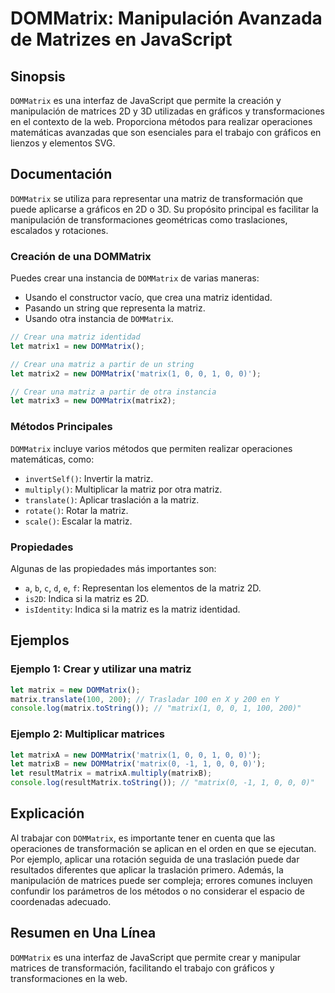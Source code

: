 <!--
Meta Description: # DOMMatrix: Manipulación Avanzada de Matrizes en JavaScript ## Sinopsis `DOMMatrix` es una interfaz de JavaScript que permite la creación y manipulac...
Meta Keywords: matriz, dommatrix, una, que, matrix
-->

# DOMMatrix: Manipulación Avanzada de Matrizes en JavaScript

## Sinopsis
`DOMMatrix` es una interfaz de JavaScript que permite la creación y manipulación de matrices 2D y 3D utilizadas en gráficos y transformaciones en el contexto de la web. Proporciona métodos para realizar operaciones matemáticas avanzadas que son esenciales para el trabajo con gráficos en lienzos y elementos SVG.

## Documentación
`DOMMatrix` se utiliza para representar una matriz de transformación que puede aplicarse a gráficos en 2D o 3D. Su propósito principal es facilitar la manipulación de transformaciones geométricas como traslaciones, escalados y rotaciones.

### Creación de una DOMMatrix
Puedes crear una instancia de `DOMMatrix` de varias maneras:
- Usando el constructor vacío, que crea una matriz identidad.
- Pasando un string que representa la matriz.
- Usando otra instancia de `DOMMatrix`.

```javascript
// Crear una matriz identidad
let matrix1 = new DOMMatrix();

// Crear una matriz a partir de un string
let matrix2 = new DOMMatrix('matrix(1, 0, 0, 1, 0, 0)');

// Crear una matriz a partir de otra instancia
let matrix3 = new DOMMatrix(matrix2);
```

### Métodos Principales
`DOMMatrix` incluye varios métodos que permiten realizar operaciones matemáticas, como:
- `invertSelf()`: Invertir la matriz.
- `multiply()`: Multiplicar la matriz por otra matriz.
- `translate()`: Aplicar traslación a la matriz.
- `rotate()`: Rotar la matriz.
- `scale()`: Escalar la matriz.

### Propiedades
Algunas de las propiedades más importantes son:
- `a`, `b`, `c`, `d`, `e`, `f`: Representan los elementos de la matriz 2D.
- `is2D`: Indica si la matriz es 2D.
- `isIdentity`: Indica si la matriz es la matriz identidad.

## Ejemplos

### Ejemplo 1: Crear y utilizar una matriz
```javascript
let matrix = new DOMMatrix();
matrix.translate(100, 200); // Trasladar 100 en X y 200 en Y
console.log(matrix.toString()); // "matrix(1, 0, 0, 1, 100, 200)"
```

### Ejemplo 2: Multiplicar matrices
```javascript
let matrixA = new DOMMatrix('matrix(1, 0, 0, 1, 0, 0)');
let matrixB = new DOMMatrix('matrix(0, -1, 1, 0, 0, 0)');
let resultMatrix = matrixA.multiply(matrixB);
console.log(resultMatrix.toString()); // "matrix(0, -1, 1, 0, 0, 0)"
```

## Explicación
Al trabajar con `DOMMatrix`, es importante tener en cuenta que las operaciones de transformación se aplican en el orden en que se ejecutan. Por ejemplo, aplicar una rotación seguida de una traslación puede dar resultados diferentes que aplicar la traslación primero. Además, la manipulación de matrices puede ser compleja; errores comunes incluyen confundir los parámetros de los métodos o no considerar el espacio de coordenadas adecuado.

## Resumen en Una Línea
`DOMMatrix` es una interfaz de JavaScript que permite crear y manipular matrices de transformación, facilitando el trabajo con gráficos y transformaciones en la web.